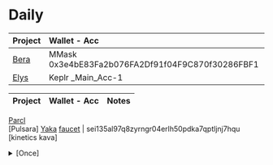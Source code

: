 # Daily 

| Project                                       | Wallet - Acc        | Notes |
| :------------------------------------         |     :---            |          ---: |
| [Bera](https://artio.faucet.berachain.com/)   | MMask 0x3e4bE83Fa2b076FA2Df91f04F9C870f30286FBF1
| [Elys](https://testnet.elys.network/faucet)   | Keplr _Main_Acc-1   |       
  

| Project                                       | Wallet - Acc        | Notes |
| :------------------------------------         |     :---            |          ---: |
[Parcl](app.parcl.com)      
[Pulsara]
[Yaka](https://app.yaka.finance) [faucet](https://atlantic-2.app.sei.io/faucet) | sei135al97q8zyrngr04erlh50pdka7qptljnj7hqu
[kinetics kava]

<details>

  <summary> [Once] </summary>

# Once
| Project                                       | Wallet - Acc        | Notes
| :------------------------------------         |     :---            |          ---: |
|                                               |                     |       
| [Pryzm.zone](https://airdrop.pryzm.zone/)                       
|                                               |                     |       
| [BlackPanter](https://dojo.trading/atomic)                                    
|                                               |                     |       
|                                               |                     |       
| [LightLink](https://galxe.com/lightlink)      | FFox MMsk  | Pyth + Tia      
| [LightLink](https://twitter.com/LightLinkChain/status/1754686450954863029) | twitter
|                                               |                     |     
| NIM                                           |                     | DYM    
|                                               |                     |     

</details>

